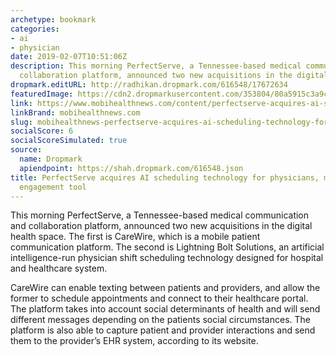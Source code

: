 ```yaml
---
archetype: bookmark
categories:
- ai
- physician
date: 2019-02-07T10:51:06Z
description: This morning PerfectServe, a Tennessee-based medical communication and
  collaboration platform, announced two new acquisitions in the digital health space.
dropmark.editURL: http://radhikan.dropmark.com/616548/17672634
featuredImage: https://cdn2.dropmarkusercontent.com/353804/80a5915c3a9c9f6ab3645a878c3392fdd52577626444ec7fb18e3784c76ee491/thumbnail/perfectserve.png?Expires=1557430063&Signature=DcwXEstGnAFXJw~kNTzKfrL1Hn~H7Xnh2vpukbxDf~Otmjpi4Gu8pMWnPUsGvxhBdOVMsdzRS-~5bzUqH9qLBBAOwLRdk9aqm7AHhF6gNeaZ5aZVblvj63KxaXTMSzmNAOUbW~iekVs49gdCmVL4O7o5NVEcIw1Xr7EmNLQYDOTPLybSMotlJvkz1MuJpKvu21RNiTwn9qwiBO0IhtMc36AluYom7ypfR1Trp9Y03LXEQdnWtqOFgYf7qbpGG~8HKWe5pd~2CbmzytnWoKfUQ~c7cVOcbK9tXJodyB4dQ5V5ULKGmE6bPyUYIWVxi9A3kWUyblQckRjxjxSGxGJj7A__&Key-Pair-Id=APKAITQYWVEN757ZA4KQ
link: https://www.mobihealthnews.com/content/perfectserve-acquires-ai-scheduling-technology-physicians-mobile-patient-engagement-tool
linkBrand: mobihealthnews.com
slug: mobihealthnews-perfectserve-acquires-ai-scheduling-technology-for-physicians-mobile-patient-engagement-tool
socialScore: 6
socialScoreSimulated: true
source:
  name: Dropmark
  apiendpoint: https://shah.dropmark.com/616548.json
title: PerfectServe acquires AI scheduling technology for physicians, mobile patient
  engagement tool
---
```

This morning PerfectServe, a Tennessee-based medical communication and collaboration platform, announced two new acquisitions in the digital health space. The first is CareWire, which is a mobile patient communication platform. The second is Lightning Bolt Solutions, an artificial intelligence-run physician shift scheduling technology designed for hospital and healthcare system. 

CareWire can enable texting between patients and providers, and allow the former to schedule appointments and connect to their healthcare portal. The platform takes into account social determinants of health and will send different messages depending on the patients social circumstances. The platform is also able to capture patient and provider interactions and send them to the provider’s EHR system, according to its website. 

